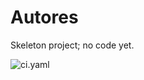 # Autores

Skeleton project; no code yet.

![ci.yaml](https://github.com/autores-uk/autores/actions/workflows/ci.yaml/badge.svg)
